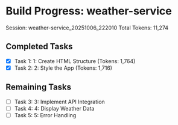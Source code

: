 # Build Progress: weather-service
Session: weather-service_20251006_222010
Total Tokens: 11,274

## Completed Tasks
- [x] Task 1: 1: Create HTML Structure (Tokens: 1,764)
- [x] Task 2: 2: Style the App (Tokens: 1,716)

## Remaining Tasks
- [ ] Task 3: 3: Implement API Integration
- [ ] Task 4: 4: Display Weather Data
- [ ] Task 5: 5: Error Handling
